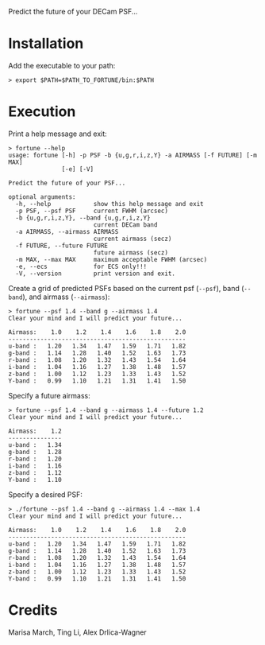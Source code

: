 Predict the future of your DECam PSF...

# Installation

Add the executable to your path:

```
> export $PATH=$PATH_TO_FORTUNE/bin:$PATH
```

# Execution

Print a help message and exit:
```
> fortune --help
usage: fortune [-h] -p PSF -b {u,g,r,i,z,Y} -a AIRMASS [-f FUTURE] [-m MAX]
               [-e] [-V]

Predict the future of your PSF...

optional arguments:
  -h, --help            show this help message and exit
  -p PSF, --psf PSF     current FWHM (arcsec)
  -b {u,g,r,i,z,Y}, --band {u,g,r,i,z,Y}
                        current DECam band
  -a AIRMASS, --airmass AIRMASS
                        current airmass (secz)
  -f FUTURE, --future FUTURE
                        future airmass (secz)
  -m MAX, --max MAX     maximum acceptable FWHM (arcsec)
  -e, --ecs             for ECS only!!!
  -V, --version         print version and exit.
```

Create a grid of predicted PSFs based on the current psf (`--psf`), band (`--band`), and airmass (`--airmass`):
```
> fortune --psf 1.4 --band g --airmass 1.4
Clear your mind and I will predict your future...

Airmass:    1.0    1.2    1.4    1.6    1.8    2.0
--------------------------------------------------
u-band :   1.20   1.34   1.47   1.59   1.71   1.82
g-band :   1.14   1.28   1.40   1.52   1.63   1.73
r-band :   1.08   1.20   1.32   1.43   1.54   1.64
i-band :   1.04   1.16   1.27   1.38   1.48   1.57
z-band :   1.00   1.12   1.23   1.33   1.43   1.52
Y-band :   0.99   1.10   1.21   1.31   1.41   1.50
```

Specify a future airmass:
```
> fortune --psf 1.4 --band g --airmass 1.4 --future 1.2
Clear your mind and I will predict your future...

Airmass:    1.2
---------------
u-band :   1.34
g-band :   1.28
r-band :   1.20
i-band :   1.16
z-band :   1.12
Y-band :   1.10
```

Specify a desired PSF:
```
> ./fortune --psf 1.4 --band g --airmass 1.4 --max 1.4
Clear your mind and I will predict your future...

Airmass:    1.0    1.2    1.4    1.6    1.8    2.0
--------------------------------------------------
u-band :   1.20   1.34   1.47   1.59   1.71   1.82
g-band :   1.14   1.28   1.40   1.52   1.63   1.73
r-band :   1.08   1.20   1.32   1.43   1.54   1.64
i-band :   1.04   1.16   1.27   1.38   1.48   1.57
z-band :   1.00   1.12   1.23   1.33   1.43   1.52
Y-band :   0.99   1.10   1.21   1.31   1.41   1.50
```

# Credits

Marisa March, Ting Li, Alex Drlica-Wagner